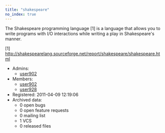 ```yaml
---
title: "shakespeare"
no_index: true
---
```


The Shakespeare programming language [1] is a language that allows you to write programs with I/O interactions while writing a play in Shakespeare's manner.

[1] http://shakespearelang.sourceforge.net/report/shakespeare/shakespeare.html


* Admins:
  * [user902](/users/user902)
* Members:
  * [user902](/users/user902)
  * [user928](/users/user928)
* Registered: 2011-04-09 12:19:06
* Archived data:
  * 0 open bugs
  * 0 open feature requests
  * 0 mailing list
  * 1 VCS
  * 0 released files
